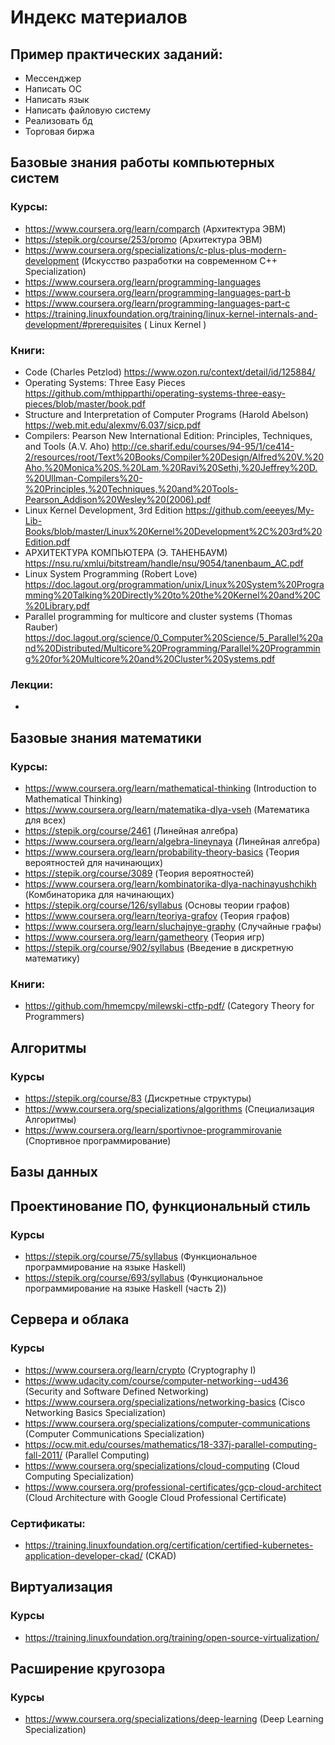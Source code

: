 # Индекс материалов

## Пример практических заданий:
- Мессенджер
- Написать ОС
- Написать язык
- Написать файловую систему
- Реализовать бд
- Торговая биржа

## Базовые знания работы компьютерных систем

### Курсы:
- https://www.coursera.org/learn/comparch (Архитектура ЭВМ)
- https://stepik.org/course/253/promo (Архитектура ЭВМ)
- https://www.coursera.org/specializations/c-plus-plus-modern-development (Искусство разработки на современном C++ Specialization)
- https://www.coursera.org/learn/programming-languages
- https://www.coursera.org/learn/programming-languages-part-b
- https://www.coursera.org/learn/programming-languages-part-c
- https://training.linuxfoundation.org/training/linux-kernel-internals-and-development/#prerequisites ( Linux Kernel )

### Книги:
- Code (Charles Petzlod) https://www.ozon.ru/context/detail/id/125884/
- Operating Systems: Three Easy Pieces https://github.com/mthipparthi/operating-systems-three-easy-pieces/blob/master/book.pdf
- Structure and Interpretation of Computer Programs (Harold Abelson) https://web.mit.edu/alexmv/6.037/sicp.pdf 
- Compilers: Pearson New International Edition: Principles, Techniques, and Tools (A.V. Aho) http://ce.sharif.edu/courses/94-95/1/ce414-2/resources/root/Text%20Books/Compiler%20Design/Alfred%20V.%20Aho,%20Monica%20S.%20Lam,%20Ravi%20Sethi,%20Jeffrey%20D.%20Ullman-Compilers%20-%20Principles,%20Techniques,%20and%20Tools-Pearson_Addison%20Wesley%20(2006).pdf
- Linux Kernel Development, 3rd Edition https://github.com/eeeyes/My-Lib-Books/blob/master/Linux%20Kernel%20Development%2C%203rd%20Edition.pdf 
- АРХИТЕКТУРА КОМПЬЮТЕРА (Э. ТАНЕНБАУМ) https://nsu.ru/xmlui/bitstream/handle/nsu/9054/tanenbaum_AC.pdf
- Linux System Programming (Robert Love) https://doc.lagout.org/programmation/unix/Linux%20System%20Programming%20Talking%20Directly%20to%20the%20Kernel%20and%20C%20Library.pdf
- Parallel programming for multicore and cluster systems (Thomas Rauber) https://doc.lagout.org/science/0_Computer%20Science/5_Parallel%20and%20Distributed/Multicore%20Programming/Parallel%20Programming%20for%20Multicore%20and%20Cluster%20Systems.pdf


### Лекции:
- 

## Базовые знания математики

### Курсы:
- https://www.coursera.org/learn/mathematical-thinking (Introduction to Mathematical Thinking)
- https://www.coursera.org/learn/matematika-dlya-vseh (Математика для всех)
- https://stepik.org/course/2461 (Линейная алгебра)
- https://www.coursera.org/learn/algebra-lineynaya (Линейная алгебра)
- https://www.coursera.org/learn/probability-theory-basics (Теория вероятностей для начинающих)
- https://stepik.org/course/3089 (Теория вероятностей)
- https://www.coursera.org/learn/kombinatorika-dlya-nachinayushchikh (Комбинаторика для начинающих)
- https://stepik.org/course/126/syllabus (Основы теории графов)
- https://www.coursera.org/learn/teoriya-grafov (Теория графов)
- https://www.coursera.org/learn/sluchajnye-graphy (Случайные графы)
- https://www.coursera.org/learn/gametheory (Теория игр)
- https://stepik.org/course/902/syllabus (Введение в дискретную математику)


### Книги:
- https://github.com/hmemcpy/milewski-ctfp-pdf/ (Category Theory for Programmers)

## Алгоритмы

### Курсы
- https://stepik.org/course/83 (Дискретные структуры)
- https://www.coursera.org/specializations/algorithms (Специализация Алгоритмы)
- https://www.coursera.org/learn/sportivnoe-programmirovanie (Спортивное программирование)

## Базы данных



## Проектинование ПО, функциональный стиль

### Курсы
- https://stepik.org/course/75/syllabus (Функциональное программирование на языке Haskell)
- https://stepik.org/course/693/syllabus (Функциональное программирование на языке Haskell (часть 2))


## Сервера и облака

### Курсы

- https://www.coursera.org/learn/crypto (Cryptography I)
- https://www.udacity.com/course/computer-networking--ud436 (Security and Software Defined Networking)
- https://www.coursera.org/specializations/networking-basics (Cisco Networking Basics Specialization)
- https://www.coursera.org/specializations/computer-communications (Computer Communications Specialization)
- https://ocw.mit.edu/courses/mathematics/18-337j-parallel-computing-fall-2011/ (Parallel Computing)
- https://www.coursera.org/specializations/cloud-computing (Cloud Computing Specialization)
- https://www.coursera.org/professional-certificates/gcp-cloud-architect (Cloud Architecture with Google Cloud Professional Certificate)

### Сертификаты:

- https://training.linuxfoundation.org/certification/certified-kubernetes-application-developer-ckad/ (CKAD)


## Виртуализация

### Курсы
- https://training.linuxfoundation.org/training/open-source-virtualization/ 


## Расширение кругозора

### Курсы
- https://www.coursera.org/specializations/deep-learning (Deep Learning Specialization)
